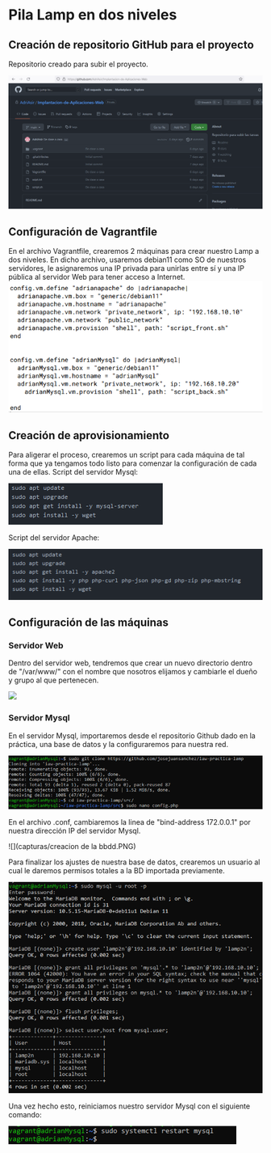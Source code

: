 # Pila Lamp en dos niveles

## Creación de repositorio GitHub para el proyecto

Repositorio creado para subir el proyecto.

![](capturas/git.PNG)


## Configuración de Vagrantfile

En el archivo Vagrantfile, crearemos 2 máquinas para crear nuestro Lamp a dos niveles. 
En dicho archivo, usaremos debian11 como SO de nuestros servidores, le asignaremos una IP privada para unirlas entre sí y una IP pública al servidor Web para tener acceso a Internet.
![](capturas/file.PNG)

## Creación de aprovisionamiento

Para aligerar el proceso, crearemos un script para cada máquina de tal forma que ya tengamos todo listo para comenzar la 
configuración de cada una de ellas.
Script del servidor Mysql: 

![](capturas/apmysql.PNG)

Script del servidor Apache:

![](capturas/apapache.PNG)

## Configuración de las máquinas

### Servidor Web

Dentro del servidor web, tendremos que crear un nuevo directorio dentro de "/var/www/" con el nombre que nosotros elijamos y cambiarle el dueño y grupo al que pertenecen.

![](capturas/.PNG)



### Servidor Mysql
En el servidor Mysql, importaremos desde el repositorio Github dado en la práctica, una base de datos y la configuraremos para nuestra red. 

![](capturas/creacion.PNG)

En el archivo .conf, cambiaremos la linea de "bind-address 172.0.0.1" por nuestra dirección IP del servidor Mysql.

![](capturas/creacion de la bbdd.PNG)

Para finalizar los ajustes de nuestra base de datos, crearemos un usuario al cual le daremos permisos totales a la BD importada previamente.

![](capturas/3.PNG)

Una vez hecho esto, reiniciamos nuestro servidor Mysql con el siguiente comando:

![](capturas/reseteo.PNG)
